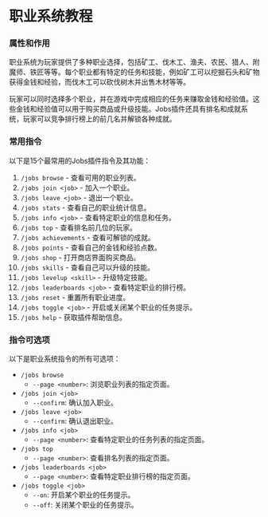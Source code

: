 # 职业系统教程

### 属性和作用

职业系统为玩家提供了多种职业选择，包括矿工、伐木工、渔夫、农民、猎人、附魔师、铁匠等等。每个职业都有特定的任务和技能，例如矿工可以挖掘石头和矿物获得金钱和经验，而伐木工可以砍伐树木并出售木材等等。

玩家可以同时选择多个职业，并在游戏中完成相应的任务来赚取金钱和经验值。这些金钱和经验值可以用于购买商品或升级技能。Jobs插件还具有排名和成就系统，玩家可以竞争排行榜上的前几名并解锁各种成就。

### 常用指令

以下是15个最常用的Jobs插件指令及其功能：

1. `/jobs browse` - 查看可用的职业列表。
2. `/jobs join <job>` - 加入一个职业。
3. `/jobs leave <job>` - 退出一个职业。
4. `/jobs stats` - 查看自己的职业统计信息。
5. `/jobs info <job>` - 查看特定职业的信息和任务。
6. `/jobs top` - 查看排名前几位的玩家。
7. `/jobs achievements` - 查看可解锁的成就。
8. `/jobs points` - 查看自己的金钱和经验点数。
9. `/jobs shop` - 打开商店界面购买商品。
10. `/jobs skills` - 查看自己可以升级的技能。
11. `/jobs levelup <skill>` - 升级特定技能。
12. `/jobs leaderboards <job>` - 查看特定职业的排行榜。
13. `/jobs reset` - 重置所有职业进度。
14. `/jobs toggle <job>` - 开启或关闭某个职业的任务提示。
15. `/jobs help` - 获取插件帮助信息。

### 指令可选项

以下是职业系统指令的所有可选项：

* `/jobs browse`
  * `--page <number>`: 浏览职业列表的指定页面。
* `/jobs join <job>`
  * `--confirm`: 确认加入职业。
* `/jobs leave <job>`
  * `--confirm`: 确认退出职业。
* `/jobs info <job>`
  * `--page <number>`: 查看特定职业的任务列表的指定页面。
* `/jobs top`
  * `--page <number>`: 查看排名列表的指定页面。
* `/jobs leaderboards <job>`
  * `--page <number>`: 查看特定职业排行榜的指定页面。
* `/jobs toggle <job>`
  * `--on`: 开启某个职业的任务提示。
  * `--off`: 关闭某个职业的任务提示。
